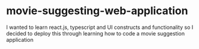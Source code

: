 # movie-suggesting-web-application
I wanted to learn react.js, typescript and UI constructs and functionality so I decided to deploy this through learning how to code a movie suggestion application
